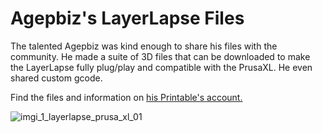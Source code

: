 # Agepbiz's LayerLapse Files

The talented Agepbiz was kind enough to share his files with the community. He made a suite of 3D files that can be downloaded to make the LayerLapse fully plug/play and compatible with the PrusaXL. He even shared custom gcode.
  
Find the files and information on [his Printable's account.](https://www.printables.com/model/1389278-smooth-timelapse-on-the-prusa-xl-layerlapse)

![imgi_1_layerlapse_prusa_xl_01](https://github.com/user-attachments/assets/504696d5-ab72-4f0c-8f8d-6de87ed046ae)
